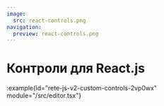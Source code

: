 ```yaml
---
image:
  src: react-controls.png
navigation:
  preview: react-controls.png
---
```


# Контроли для React.js

:example{id="rete-js-v2-custom-controls-2vp0wx" module="/src/editor.tsx"}
